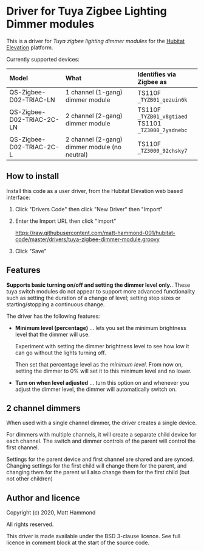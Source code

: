 # Driver for Tuya Zigbee Lighting Dimmer modules

This is a driver for *Tuya zigbee lighting dimmer modules* for the [Hubitat Elevation](https://hubitat.com/) platform.

Currently supported devices:

| Model                     | What                             | Identifies via Zigbee as        |
| :------------------------ | :------------------------------- | :------------------------------ |
| QS-Zigbee-D02-TRIAC-LN    | 1 channel (1-gang) dimmer module | TS110F <br/> `_TYZB01_qezuin6k` |
| QS-Zigbee-D02-TRIAC-2C-LN | 2 channel (2-gang) dimmer module | TS110F <br/> `_TYZB01_v8gtiaed` <br/> TS1101 <br/> `_TZ3000_7ysdnebc` |
| QS-Zigbee-D02-TRIAC-2C-L  | 2 channel (2-gang) dimmer module (no neutral) | TS110F <br/> `_TZ3000_92chsky7` |


## How to install

Install this code as a user driver, from the Hubitat Elevation web based interface:

1. Click "Drivers Code" then click "New Driver" then "Import"

2. Enter the Import URL then click "Import"

   https://raw.githubusercontent.com/matt-hammond-001/hubitat-code/master/drivers/tuya-zigbee-dimmer-module.groovy

3. Click "Save"


## Features

**Supports basic turning on/off and setting the dimmer level only.**. These tuya switch modules do not appear to support more advanced functionality such as setting the duration of a change of level; setting step sizes or starting/stopping a continuous change.

The driver has the following features:

* **Minimum level (percentage)** ... lets you set the minimum brightness level that the dimmer will use.

    Experiment with setting the dimmer brightness level to see how low it can go without the lights turning off.
    
    Then set that percentage level as the *minimum level*. From now on, setting the dimmer to 0% will set it to this minimum level and no lower.

* **Turn on when level adjusted** ... turn this option on and whenever you adjust the dimmer level, the dimmer will automatically switch on.

## 2 channel dimmers

When used with a single channel dimmer, the driver creates a single device.

For dimmers with multiple channels, it will create a separate child device for each channel. The switch and dimmer controls of the parent will control the first channel.

Settings for the parent device and first channel are shared and are synced. Changing settings for the first child will change them for the parent, and changing them for the parent will also change them for the first child (but not other children)

## Author and licence

Copyright (c) 2020, Matt Hammond

All rights reserved.

This driver is made available under the BSD 3-clause licence. See full licence in comment block at the start of the source code.
